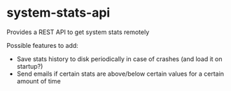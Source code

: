 # system-stats-api
Provides a REST API to get system stats remotely

Possible features to add:
* Save stats history to disk periodically in case of crashes (and load it on startup?)
* Send emails if certain stats are above/below certain values for a certain amount of time